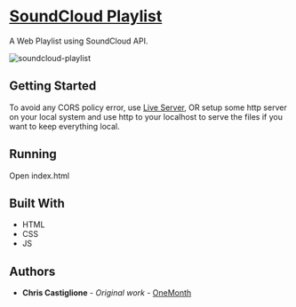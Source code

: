 # [SoundCloud Playlist](https://hil-beer-t.github.io/soundcloud-playlist/)

 A Web Playlist using SoundCloud API. 

![soundcloud-playlist](https://user-images.githubusercontent.com/52302576/82136788-7edeed80-97e7-11ea-9c87-3bd97c99894e.png)

## Getting Started

To avoid any CORS policy error, use [Live Server](https://marketplace.visualstudio.com/items?itemName=ritwickdey.LiveServer), OR setup some http server on your local system and use http to your localhost to serve the files if you want to keep everything local.

## Running

Open index.html

## Built With

* HTML
* CSS
* JS

## Authors

* **Chris Castiglione** - *Original work* - [OneMonth](https://onemonth.com/courses/javascript)
